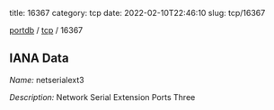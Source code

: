 title: 16367
category: tcp
date: 2022-02-10T22:46:10
slug: tcp/16367

[portdb](/) / [tcp](/category/tcp.html) / 16367


## IANA Data

_Name:_ netserialext3

_Description:_ Network Serial Extension Ports Three

